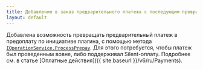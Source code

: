 ```yaml
---
title: Добавление в заказ предварительного платежа с последующим превращением в предоплату
layout: default
---
```

Добавлена возможность превращать предварительный платеж в предоплату по инициативе плагина, с помощью метода [`IOperationService.ProcessPrepay`](https://iiko.github.io/front.api.sdk/v6/html/M_Resto_Front_Api_IOperationService_ProcessPrepay.htm).
Для этого потребуется, чтобы платеж был проведенным вовне, либо поддерживал Silent-оплату.
Подробнее см. в статье [Оплатные действия]({{ site.baseurl }}/v6/ru/Payments).
